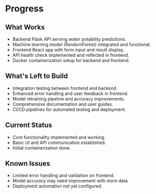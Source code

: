 # Progress

## What Works

- Backend Flask API serving water potability predictions.
- Machine learning model (RandomForest) integrated and functional.
- Frontend React app with form input and result display.
- API health check implemented and reflected in frontend.
- Docker containerization setup for backend and frontend.

## What's Left to Build

- Integration testing between frontend and backend.
- Enhanced error handling and user feedback in frontend.
- Model retraining pipeline and accuracy improvements.
- Comprehensive documentation and user guides.
- CI/CD pipelines for automated testing and deployment.

## Current Status

- Core functionality implemented and working.
- Basic UI and API communication established.
- Initial containerization done.

## Known Issues

- Limited error handling and validation on frontend.
- Model accuracy may need improvement with more data.
- Deployment automation not yet configured.
